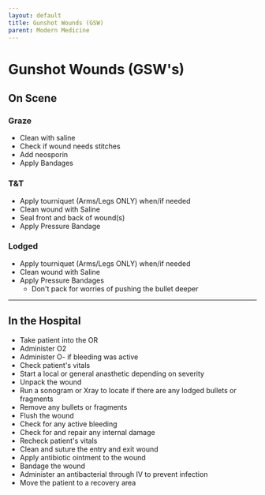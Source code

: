 ```yaml
---
layout: default
title: Gunshot Wounds (GSW)
parent: Modern Medicine
---
```


# Gunshot Wounds (GSW's)

## On Scene

### Graze
- Clean with saline 
- Check if wound needs stitches
- Add neosporin
- Apply Bandages

### T&T
- Apply tourniquet (Arms/Legs ONLY) when/if needed
- Clean wound with Saline
- Seal front and back of wound(s)
- Apply Pressure Bandage

### Lodged
- Apply tourniquet (Arms/Legs ONLY) when/if needed
- Clean wound with Saline
- Apply Pressure Bandages
  - Don't pack for worries of pushing the bullet deeper

---

## In the Hospital
- Take patient into the OR
- Administer O2
- Administer O- if bleeding was active
- Check patient's vitals
- Start a local or general anasthetic depending on severity
- Unpack the wound
- Run a sonogram or Xray to locate if there are any lodged bullets or fragments
- Remove any bullets or fragments
- Flush the wound
- Check for any active bleeding
- Check for and repair any internal damage
- Recheck patient's vitals
- Clean and suture the entry and exit wound
- Apply antibiotic ointment to the wound
- Bandage the wound
- Administer an antibacterial through IV to prevent infection
- Move the patient to a recovery area